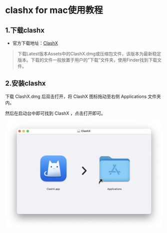 # clashx for mac使用教程

## 1.下载clashx

* 官方下载地址：[ClashX](https://github.com/yichengchen/clashX/releases)

>下载Latest版本Assets中的ClashX.dmg或压缩包文件，该版本为最新稳定版本。下载的文件一般放置于用户的”下载”文件夹，使用Finder找到下载文件。

## 2.安装clashx

下载 ClashX.dmg 后双击打开，将 ClashX 图标拖动至右侧 Applications 文件夹内。

然后在启动台中即可找到 ClashX ，点击打开即可。

![image](https://raw.githubusercontent.com/winston779/clash/main/imgs/clashx_install.jpg)

